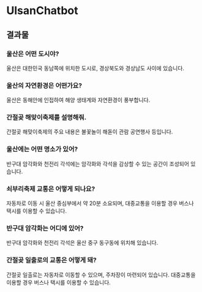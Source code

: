 # UlsanChatbot

## 결과물

### 울산은 어떤 도시야?
울산은 대한민국 동남쪽에 위치한 도시로, 경상북도와 경상남도 사이에 있습니다.

### 울산의 자연환경은 어떤가요?
울산은 동해안에 인접하여 해양 생태계와 자연환경이 풍부합니다.

### 간절곶 해맞이축제를 설명해줘.
간절곶 해맞이축제의 주요 내용은 불꽃놀이 해돋이 관람 공연행사 등입니다.

### 울산에는 어떤 명소가 있어?
반구대 암각화와 천전리 각석에는 암각화와 각석을 감상할 수 있는 공간이 조성되어 있습니다.	

### 쇠부리축제 교통은 어떻게 되나요?
자동차로 이동 시 울산 중심부에서 약 20분 소요되며, 대중교통을 이용할 경우 버스나 택시를 이용할 수 있습니다.

### 반구대 암각화는 어디에 있어?
반구대 암각화와 천전리 각석은 울산 중구 동구동에 위치해 있습니다.	

### 간절곶 일출로의 교통은 어떻게 돼?
간절곶 일출로는 자동차로 이동할 수 있으며, 주차장이 마련되어 있습니다. 대중교통을 이용할 경우 버스나 택시를 이용할 수 있습니다.
